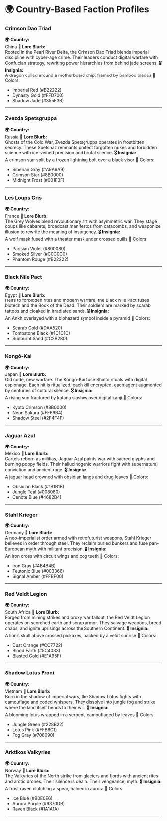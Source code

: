 # 🌍 Country-Based Faction Profiles

### **Crimson Dao Triad**
**🌍 Country:**  
China
**🧠 Lore Blurb:**  
Rooted in the Pearl River Delta, the Crimson Dao Triad blends imperial discipline with cyber-age crime. Their leaders conduct digital warfare with Confucian strategy, rewriting power hierarchies from behind jade screens.
**🎖️ Insignia:**  
A dragon coiled around a motherboard chip, framed by bamboo blades
🎨 Colors:
- Imperial Red (#B22222)
- Dynasty Gold (#FFD700)
- Shadow Jade (#355E3B)

---

### **Zvezda Spetsgruppa**
**🌍 Country:**  
Russia
**🧠 Lore Blurb:**  
Ghosts of the Cold War, Zvezda Spetsgruppa operates in frostbitten secrecy. These Spetsnaz remnants protect forgotten nukes and forbidden science with ice-veined precision and brutal silence.
**🎖️ Insignia:**  
A crimson star split by a frozen lightning bolt over a black visor
🎨 Colors:
- Siberian Gray (#A9A9A9)
- Crimson Star (#8B0000)
- Midnight Frost (#001F3F)

---

### **Les Loups Gris**
**🌍 Country:**  
France
**🧠 Lore Blurb:**  
The Grey Wolves blend revolutionary art with asymmetric war. They stage coups like cabarets, broadcast manifestos from catacombs, and weaponize illusion to rewrite the meaning of insurgency.
**🎖️ Insignia:**  
A wolf mask fused with a theater mask under crossed quills
🎨 Colors:
- Parisian Violet (#800080)
- Smoked Silver (#C0C0C0)
- Phantom Rouge (#B22222)

---

### **Black Nile Pact**
**🌍 Country:**  
Egypt
**🧠 Lore Blurb:**  
Heirs to forbidden rites and modern warfare, the Black Nile Pact fuses biotech and the Book of the Dead. Their soldiers are marked by scarab tattoos and cloaked in irradiated sands.
**🎖️ Insignia:**  
An Ankh overlayed with a biohazard symbol inside a pyramid
🎨 Colors:
- Scarab Gold (#DAA520)
- Tombstone Black (#1C1C1C)
- Sunburnt Sand (#C2B280)

---

### **Kongō-Kai**
**🌍 Country:**  
Japan
**🧠 Lore Blurb:**  
Old code, new warfare. The Kongō-Kai fuse Shinto rituals with digital espionage. Each hit is ritualized, each kill encrypted, each agent augmented by centuries of cultural silence.
**🎖️ Insignia:**  
A rising sun fractured by katana slashes over digital kanji
🎨 Colors:
- Kyoto Crimson (#8B0000)
- Neon Sakura (#FF69B4)
- Shadow Steel (#2F4F4F)

---

### **Jaguar Azul**
**🌍 Country:**  
Mexico
**🧠 Lore Blurb:**  
Cartels reborn as militias, Jaguar Azul paints war with sacred glyphs and burning poppy fields. Their hallucinogenic warriors fight with supernatural conviction and ancient rage.
**🎖️ Insignia:**  
A jaguar head crowned with obsidian fangs and drug leaves
🎨 Colors:
- Obsidian Black (#1B1B1B)
- Jungle Teal (#008080)
- Cenote Blue (#4682B4)

---

### **Stahl Krieger**
**🌍 Country:**  
Germany
**🧠 Lore Blurb:**  
A neo-imperialist order armed with retrofuturist weapons, Stahl Krieger believes in order through steel. They reclaim buried bunkers and fuse pan-European myth with militant precision.
**🎖️ Insignia:**  
An iron cross with circuit wings and cog teeth
🎨 Colors:
- Iron Gray (#4B4B4B)
- Teutonic Blue (#003366)
- Signal Amber (#FFBF00)

---

### **Red Veldt Legion**
**🌍 Country:**  
South Africa
**🧠 Lore Blurb:**  
Forged from mining strikes and proxy war fallout, the Red Veldt Legion operates on scorched earth and scrap armor. They salvage weapons, breed chaos, and ignite uprisings across the Southern Continent.
**🎖️ Insignia:**  
A lion’s skull above crossed pickaxes, backed by a veldt sunrise
🎨 Colors:
- Dust Orange (#CC7722)
- Blood Earth (#5C4033)
- Blasted Gold (#E1A95F)

---

### **Shadow Lotus Front**
**🌍 Country:**  
Vietnam
**🧠 Lore Blurb:**  
Born in the shadow of imperial wars, the Shadow Lotus fights with camouflage and coded whispers. They dissolve into jungle fog and strike where the land itself bends to their will.
**🎖️ Insignia:**  
A blooming lotus wrapped in a serpent, camouflaged by leaves
🎨 Colors:
- Jungle Green (#228B22)
- Lotus Pink (#FFB6C1)
- Fog Gray (#708090)

---

### **Arktikos Valkyries**
**🌍 Country:**  
Norway
**🧠 Lore Blurb:**  
The Valkyries of the North strike from glaciers and fjords with ancient rites and arctic drones. Their silence is death. Their vengeance, myth.
**🎖️ Insignia:**  
A frost raven clutching a spear, haloed in aurora
🎨 Colors:
- Ice Blue (#B0E0E6)
- Aurora Purple (#9370DB)
- Raven Black (#1A1A1A)

---


